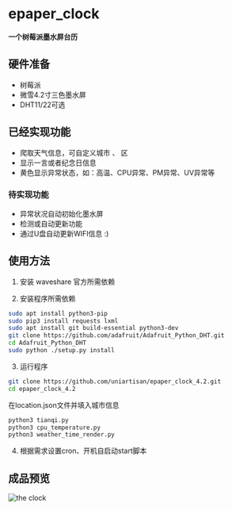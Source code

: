 # epaper_clock
**一个树莓派墨水屏台历**
## 硬件准备
* 树莓派
* 微雪4.2寸三色墨水屏
* DHT11/22可选

## 已经实现功能
* 爬取天气信息，可自定义城市 、 区
* 显示一言或者纪念日信息
* 黄色显示异常状态，如：高温、CPU异常、PM异常、UV异常等

### 待实现功能
* 异常状况自动初始化墨水屏
* 检测或自动更新功能
* 通过U盘自动更新WIFI信息 :)

## 使用方法
1. 安装 waveshare 官方所需依赖

2. 安装程序所需依赖
```bash
sudo apt install python3-pip
sudo pip3 install requests lxml
sudo apt install git build-essential python3-dev
git clone https://github.com/adafruit/Adafruit_Python_DHT.git
cd Adafruit_Python_DHT
sudo python ./setup.py install
```
3. 运行程序
```bash
git clone https://github.com/uniartisan/epaper_clock_4.2.git
cd epaper_clock_4.2
```
在location.json文件并填入城市信息
```bash
python3 tianqi.py
python3 cpu_temperature.py
python3 weather_time_render.py
```

4. 根据需求设置cron、开机自启动start脚本

## 成品预览
![the clock](https://raw.github.com/uniartisan/epaper_clock/master/pic/preview.jpg)

